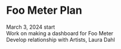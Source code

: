 # Foo Meter Plan  
March 3, 2024 start  
Work on making a dashboard for Foo Meter  
Develop relationship with Artists, Laura Dahl  


